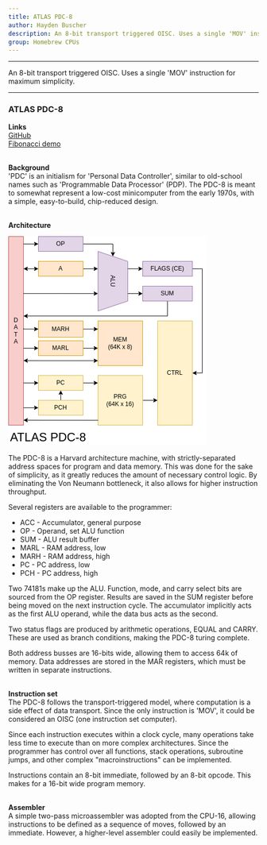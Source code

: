 ```yaml
---
title: ATLAS PDC-8
author: Hayden Buscher
description: An 8-bit transport triggered OISC. Uses a single 'MOV' instruction for maximum simplicity.
group: Homebrew CPUs
---
```


<div class="border header">
<hr>
<p>An 8-bit transport triggered OISC. Uses a single 'MOV' instruction for maximum simplicity.</p>
<hr>
</div>

### ATLAS PDC-8
**Links**  
[GitHub](https://github.com/techno-sorcery/PDC-8)  
[Fibonacci demo](https://www.youtube.com/watch?v=G-2V7RjiHaM)<br><br>

**Background**  
'PDC' is an initialism for 'Personal Data Controller', similar to old-school names such as 'Programmable Data Processor' (PDP). The PDC-8 is meant to somewhat represent a low-cost minicomputer from the early 1970s, with a simple, easy-to-build, chip-reduced design.<br><br>

**Architecture**

![PDC-8 architecture flowchart](/projects/img/pdc_arch.png)

The PDC-8 is a Harvard architecture machine, with strictly-separated address spaces for program and data memory. This was done for the sake of simplicity, as it greatly reduces the amount of necessary control logic. By eliminating the Von Neumann bottleneck, it also allows for higher instruction throughput.

Several registers are available to the programmer:

- ACC - Accumulator, general purpose
- OP - Operand, set ALU function
- SUM - ALU result buffer
- MARL - RAM address, low
- MARH - RAM address, high
- PC - PC address, low
- PCH - PC address, high

Two 74181s make up the ALU. Function, mode, and carry select bits are sourced from the OP register. Results are saved in the SUM register before being moved on the next instruction cycle. The accumulator implicitly acts as the first ALU operand, while the data bus acts as the second.

Two status flags are produced by arithmetic operations, EQUAL and CARRY. These are used as branch conditions, making the PDC-8 turing complete.

Both address busses are 16-bits wide, allowing them to access 64k of memory. Data addresses are stored in the MAR registers, which must be written in separate instructions.<br><br>

**Instruction set**  
The PDC-8 follows the transport-triggered model, where computation is a side effect of data transport. Since the only instruction is 'MOV', it could be considered an OISC (one instruction set computer).
 
Since each instruction executes within a clock cycle, many operations take less time to execute than on more complex architectures. Since the programmer has control over all functions, stack operations, subroutine jumps, and other complex "macroinstructions" can be implemented.

Instructions contain an 8-bit immediate, followed by an 8-bit opcode. This makes for a 16-bit wide program memory.<br><br>

**Assembler**  
A simple two-pass microassembler was adopted from the CPU-16, allowing instructions to be defined as a sequence of moves, followed by an immediate. However, a higher-level assembler could easily be implemented.
